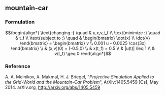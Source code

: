 ## mountain-car

### Formulation
```math
\begin{align*}
\text{changing :} \quad & u,x,v,t_f \\
\text{minimize :} \quad & t_f \\
\text{subject to :} \quad & \begin{bmatrix}
\dot{x} \\ \dot{v}
\end{bmatrix} = \begin{bmatrix}
v \\
0.001 u - 0.0025 \cos(3x)
\end{bmatrix} \\
& (x,v)(0) = (-0.5,0) \\
& x(t_f) = 0.5 \\
& |u(t)| \leq 1 \\
& v(t_f) \geq 0
\end{align*}
```

### Reference
A. A. Melnikov, A. Makmal, H. J. Briegel, "*Projective Simulation Applied to the Grid-World and the Mountain-Car Problem*", ArXiv:1405.5459 [Cs], May 2014. arXiv.org, http://arxiv.org/abs/1405.5459